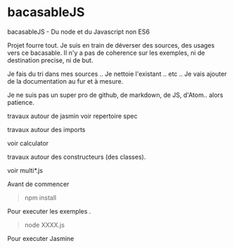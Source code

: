 # bacasableJS
bacasableJS  - Du node et du Javascript non ES6

Projet fourre tout.
Je suis en train de déverser des sources, des usages vers ce bacasable.
Il n'y a pas de coherence sur les exemples, ni de destination precise, ni de but.

Je fais du tri dans mes sources .. Je nettoie l'existant .. etc ..
Je vais ajouter de la documentation au fur et à mesure.

Je ne suis pas un super pro de github, de markdown, de JS, d'Atom.. alors patience.

travaux autour de jasmin
voir repertoire spec

travaux autour des imports

voir calculator

travaux autour des constructeurs (des classes).

voir multi*.js

Avant de commencer
> npm install

Pour executer les exemples .
>node XXXX.js

Pour executer Jasmine
>
